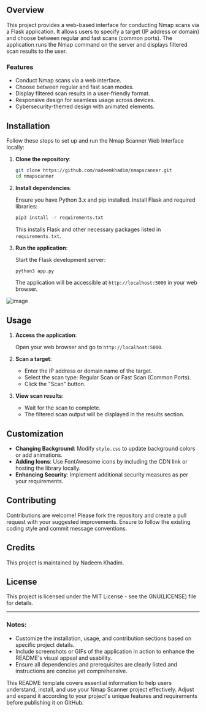 ## Overview

This project provides a web-based interface for conducting Nmap scans via a Flask application. It allows users to specify a target (IP address or domain) and choose between regular and fast scans (common ports). The application runs the Nmap command on the server and displays filtered scan results to the user.

### Features

- Conduct Nmap scans via a web interface.
- Choose between regular and fast scan modes.
- Display filtered scan results in a user-friendly format.
- Responsive design for seamless usage across devices.
- Cybersecurity-themed design with animated elements.

## Installation

Follow these steps to set up and run the Nmap Scanner Web Interface locally:

1. **Clone the repository**:

   ```bash
   git clone https://github.com/nadeemkhadim/nmapscanner.git
   cd nmapscanner
   ```

2. **Install dependencies**:

   Ensure you have Python 3.x and pip installed. Install Flask and required libraries:

   ```bash
   pip3 install -r requirements.txt
   ```

   This installs Flask and other necessary packages listed in `requirements.txt`.

3. **Run the application**:

   Start the Flask development server:

   ```bash
   python3 app.py
   ```

   The application will be accessible at `http://localhost:5000` in your web browser.

  ![image](https://github.com/NadeemKhadim/NmapScanner/assets/123836307/1989c807-ebcb-484c-b850-4a8220c6e22f)

## Usage

1. **Access the application**:

   Open your web browser and go to `http://localhost:5000`.

2. **Scan a target**:

   - Enter the IP address or domain name of the target.
   - Select the scan type: Regular Scan or Fast Scan (Common Ports).
   - Click the "Scan" button.

3. **View scan results**:

   - Wait for the scan to complete.
   - The filtered scan output will be displayed in the results section.

## Customization

- **Changing Background**: Modify `style.css` to update background colors or add animations.
- **Adding Icons**: Use FontAwesome icons by including the CDN link or hosting the library locally.
- **Enhancing Security**: Implement additional security measures as per your requirements.

## Contributing

Contributions are welcome! Please fork the repository and create a pull request with your suggested improvements. Ensure to follow the existing coding style and commit message conventions.

## Credits

This project is maintained by Nadeem Khadim.

## License

This project is licensed under the MIT License - see the GNU(LICENSE) file for details.

---

### Notes:

- Customize the installation, usage, and contribution sections based on specific project details.
- Include screenshots or GIFs of the application in action to enhance the README's visual appeal and usability.
- Ensure all dependencies and prerequisites are clearly listed and instructions are concise yet comprehensive.

This README template covers essential information to help users understand, install, and use your Nmap Scanner project effectively. Adjust and expand it according to your project's unique features and requirements before publishing it on GitHub.
